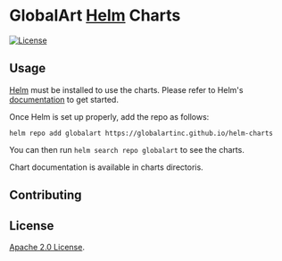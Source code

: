 # GlobalArt [Helm](https://helm.sh) Charts

[![License](https://img.shields.io/badge/License-Apache%202.0-blue.svg)](https://opensource.org/licenses/Apache-2.0)

## Usage

[Helm](https://helm.sh) must be installed to use the charts.
Please refer to Helm's [documentation](https://helm.sh/docs/) to get started.

Once Helm is set up properly, add the repo as follows:

```console
helm repo add globalart https://globalartinc.github.io/helm-charts
```

You can then run `helm search repo globalart` to see the charts.

<!-- Keep full URL links to repo files because this README syncs from main to gh-pages.  -->
Chart documentation is available in charts directoris.

## Contributing

## License

<!-- Keep full URL links to repo files because this README syncs from main to gh-pages.  -->
[Apache 2.0 License](https://github.com/GlobalArtInc/helm-charts/blob/main/LICENSE).
